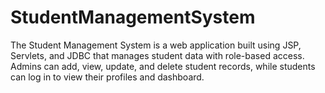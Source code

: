 # StudentManagementSystem
The Student Management System is a web application built using JSP, Servlets, and JDBC that manages student data with role-based access. Admins can add, view, update, and delete student records, while students can log in to view their profiles and dashboard.       
